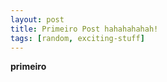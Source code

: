 ```yaml
---
layout: post
title: Primeiro Post hahahahahah!
tags: [random, exciting-stuff]
---
```


**primeiro**
